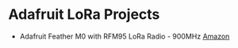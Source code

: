 # Adafruit LoRa Projects


+ Adafruit Feather M0 with RFM95 LoRa Radio - 900MHz [Amazon](https://www.amazon.com/gp/product/B01MRY3ETX/ref=ppx_yo_dt_b_search_asin_image?ie=UTF8&psc=1)
